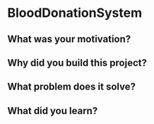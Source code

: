 # BloodDonationSystem
## What was your motivation?
## Why did you build this project?
## What problem does it solve?
## What did you learn?
